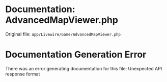 # Documentation: AdvancedMapViewer.php

Original file: `app/Livewire/Game/AdvancedMapViewer.php`

# Documentation Generation Error

There was an error generating documentation for this file: Unexpected API response format